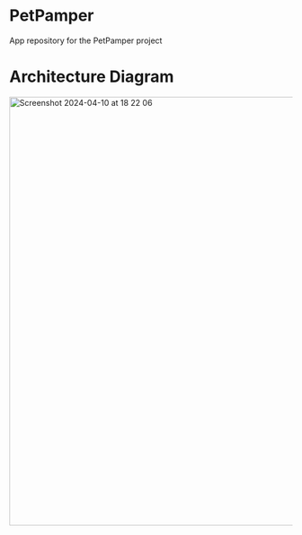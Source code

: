 # PetPamper
App repository for the PetPamper project
# Architecture Diagram
<img width="764" alt="Screenshot 2024-04-10 at 18 22 06" src="https://github.com/PetPamper/PetPamper/assets/91835061/8fc5bc03-5eab-48c6-bcb9-8cb4921ee196">
